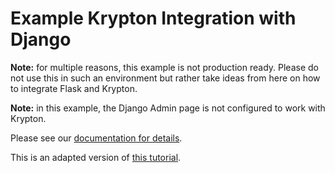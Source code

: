 # Example Krypton Integration with Django

**Note:** for multiple reasons, this example is not production ready. Please do not use this in such an environment but rather take ideas from here on how to integrate Flask and Krypton.

**Note:** in this example, the Django Admin page is not configured to work with Krypton.

Please see our [documentation for details](https://docs.krptn.dev/).

This is an adapted version of [this tutorial](https://learndjango.com/tutorials/django-login-and-logout-tutorial).
